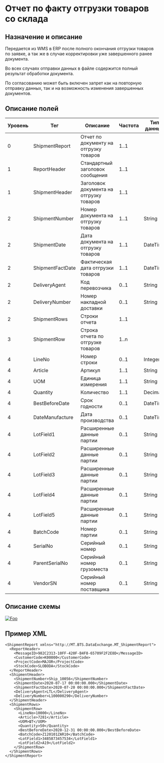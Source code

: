 # Отчет по факту отгрузки товаров со склада

## Назначение и описание
Передается из WMS в ERP после полного окончания отгрузки товаров по заявке, а так же в случае корректировки уже завершенного ранее документа.

Во всех случаях отправки данных в файле содержится полный результат обработки документа.

По согласованию может быть включен запрет как на повторную отправку данных, так и на возможность изменения завершенных документов.

## Описание полей

Уровень | Тег | Описание | Частота | Тип данных | Размер поля | Комментарий
--------|-----|----------|---------|------------|-------------|------------
0       | ShipmentReport   | Отчет по документу на отгрузку товаров  | 1..1    |            |             |                          
1       | ReportHeader     | Стандартный заголовок сообщения         | 1..1    |            |             | Общая структура сообщения
1       | ShipmentHeader   | Заголовок документа на отгрузку товаров | 1..1    |            |             |                          
2       | ShipmentNumber   | Номер документа на отгрузку товаров     | 1..1    | String     | 50          |                          
2       | ShipmentDate     | Дата документа на отгрузку товаров      | 1..1    | DateTime   |             |
2       | ShipmentFactDate | Фактическая дата отгрузки товаров       | 1..1    | DateTime   |             |
2       | DeliveryAgent    | Код перевозчика                         | 0..1    | String     | 10          |                          
2       | DeliveryNumber   | Номер накладной доставки                | 0..1    | String     | 30          |                          
2       | ShipmentRows     | Строки отчета                           | 1..1    |            |             |                          
3       | ShipmentRow      | Строка отчета по отгрузке товаров       | 1..n    |            |             |                          
4       | LineNo           | Номер строки                            | 0..1    | Integer    |             |                          
4       | Article          | Артикул                                 | 1..1    | String     | 100         |                          
4       | UOM              | Единица измерения                       | 1..1    | String     | 10          |                          
4       | Quantity         | Количество                              | 1..1    | Decimal    |             |                          
4       | BestBeforeDate   | Срок годности                           | 0..1    | DateTime   |             |
4       | DateManufacture  | Дата производства                       | 0..1    | DateTime   |             |
4       | LotField1        | Расширенные данные партии               | 0..1    | String     | 100         |                          
4       | LotField2        | Расширенные данные партии               | 0..1    | String     | 100         |                          
4       | LotField3        | Расширенные данные партии               | 0..1    | String     | 100         |                          
4       | LotField4        | Расширенные данные партии               | 0..1    | String     | 100         |                          
4       | LotField5        | Расширенные данные партии               | 0..1    | String     | 100         |                          
4       | BatchCode        | Номер партии                            | 0..1    | String     | 100         |                          
4       | SerialNo         | Серийный номер                          | 0..1    | String     | 20          |                          
4       | ParentSerialNo   | Серийный номер грузоместа               | 0..1    | String     | 20          |                          
4       | VendorSN         | Серийный номер поставщика               | 0..1    | String     | 50          |                          

## Описание схемы
<a href="/XSD/MT_ShipmentReport.xsd" rel="XSD">![Foo](https://user-images.githubusercontent.com/22858622/134012526-73d1b128-a2cd-4d14-8a13-10f81a57c04f.png)</a>

## Пример XML
```
<ShipmentReport xmlns="http://MT.BTS.DataExchange.MT_ShipmentReport">
  <ReportHeader>
    <MessageID>982C2313-10FF-420F-B4F8-65709F2F2E8D</MessageID>
    <CustomerCode>К00000</CustomerCode>
    <ProjectCode>MAJOR</ProjectCode>
    <StockCode>SLOBODA</StockCode>
  </ReportHeader>
  <ShipmentHeader>
    <ShipmentNumber>Ship_10056</ShipmentNumber>
    <ShipmentDate>2020-07-17 00:00:00.000</ShipmentDate>
    <ShipmentFactDate>2020-07-20 00:00:00.000</ShipmentFactDate>
    <DeliveryAgent>LTL</DeliveryAgent>
    <DeliveryNumber>L100000290</DeliveryNumber>
  </ShipmentHeader>
  <ShipmentRows>
    <ShipmentRow>
      <LineNo>10000</LineNo>
      <Article>7281</Article>
      <UOM>ШТ</UOM>
      <Quantity>50</Quantity>
	  <BestBeforeDate>2020-12-31 00:00:00.000</BestBeforeDate>
      <BatchCode>Z120101ZAR10</BatchCode>
      <LotField1>3485873457534</LotField1>
      <LotField2>A19</LotField2>
    </ShipmentRow>
  </ShipmentRows>
</ShipmentReport>
```
